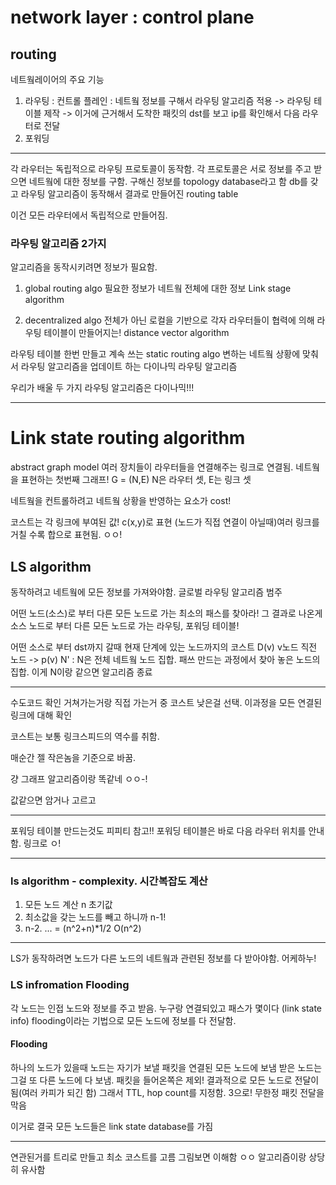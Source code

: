 # network layer : control plane

## routing

네트웤레이어의 주요 기능

1. 라우팅 : 컨트롤 플레인 : 네트웤 정보를 구해서 라우팅 알고리즘 적용 -> 라우팅 테이블 제작 -> 이거에 근거해서 도착한 패킷의 dst를 보고 ip를 확인해서 다음 라우터로 전달
2. 포워딩

---

각 라우터는 독립적으로 라우팅 프로토콜이 동작함.
각 프로토콜은 서로 정보를 주고 받으면 네트웤에 대한 정보를 구함. 구해신 정보를 topology database라고 함
db를 갖고 라우팅 알고리즘이 동작해서 결과로 만들어진 routing table

이건 모든 라우터에서 독립적으로 만들어짐.

### 라우팅 알고리즘 2가지

알고리즘을 동작시키려면 정보가 필요함.

1. global routing algo
   필요한 정보가 네트웤 전체에 대한 정보
   Link stage algorithm

2. decentralized algo
   전체가 아닌 로컬을 기반으로 각자 라우터들이 협력에 의해 라우팅 테이블이 만들어지는!
   distance vector algorithm

라우팅 테이블 한번 만들고 계속 쓰는 static routing algo
변하는 네트웤 상황에 맞춰서 라우팅 알고리즘을 업데이트 하는 다이나믹 라우팅 알고리즘

우리가 배울 두 가지 라우팅 알고리즘은 다이나믹!!!

---

# Link state routing algorithm

abstract graph model
여러 장치들이 라우터들을 연결해주는 링크로 연결됨. 네트웤을 표현하는 첫번째 그래프!
G = (N,E) N은 라우터 셋, E는 링크 셋

네트웤을 컨트롤하려고 네트웤 상황을 반영하는 요소가 cost!

코스트는 각 링크에 부여된 값! c(x,y)로 표현
(노드가 직접 연결이 아닐때)여러 링크를 거칠 수록 합으로 표현됨. ㅇㅇ!

## LS algorithm

동작하려고 네트웤에 모든 정보를 가져와야함. 글로벌 라우팅 알고리즘 범주

어떤 노드(소스)로 부터 다른 모든 노드로 가는 최소의 패스를 찾아라!
그 결과로 나온게 소스 노드로 부터 다른 모든 노드로 가는 라우팅, 포워딩 테이블!

어떤 소스로 부터 dst까지 갈때 현재 단계에 있는 노드까지의 코스트 D(v)
v노드 직전 노드 -> p(v)
N' : N은 전체 네트웤 노드 집합. 패쓰 만드는 과정에서 찾아 놓은 노드의 집합. 이게 N이랑 같으면 알고리즘 종료

---

수도코드 확인
거쳐가는거랑 직접 가는거 중 코스트 낮은걸 선택. 이과정을 모든 연결된 링크에 대해 확인

코스트는 보통 링크스피드의 역수를 취함.

매순간 젤 작은놈을 기준으로 바꿈.

걍 그래프 알고리즘이랑 똑같네 ㅇㅇ-!

값같으면 암거나 고르고

---

포워딩 테이블 만드는것도 피피티 참고!! 포워딩 테이블은 바로 다음 라우터 위치를 안내함. 링크로 ㅇ!

---

### ls algorithm - complexity. 시간복잡도 계산

1. 모든 노드 계산 n 초기값
2. 최소값을 갖는 노드를 빼고 하니까 n-1!
3. n-2.
   ... = (n^2+n)\*1/2
   O(n^2)

---

LS가 동작하려면 노드가 다른 노드의 네트웤과 관련된 정보를 다 받아야함.
어케하누!

### LS infromation Flooding

각 노드는 인접 노드와 정보를 주고 받음. 누구랑 연결되있고 패스가 몇이다 (link state info)
flooding이라는 기법으로 모든 노드에 정보를 다 전달함.

#### Flooding

하나의 노드가 있을때 노드는 자기가 보낼 패킷을 연결된 모든 노드에 보냄
받은 노드는 그걸 또 다른 노드에 다 보냄. 패킷을 들어온쪽은 제외!
결과적으로 모든 노드로 전달이 됨(여러 카피가 되긴 함)
그래서 TTL, hop count를 지정함. 3으로! 무한정 패킷 전달을 막음

이거로 결국 모든 노드들은 link state database를 가짐

---

연관된거를 트리로 만들고 최소 코스트를 고름
그림보면 이해함 ㅇㅇ 알고리즘이랑 상당히 유사함
